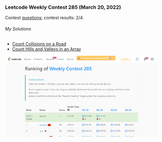 ### Leetcode Weekly Contest 285 (March 20, 2022)
Contest [questions](https://leetcode.com/contest/weekly-contest-285/ 'Link to Contest Questions'); 
contest results: 2/4.

###### My Solutions
* [Count Collisions on a Road](https://github.com/ez2rok/coding-contests/blob/main/week9/leetcode_weekly_285/count_collisions_on_a_road.py)
* [Count Hills and Valleys in an Array](https://github.com/ez2rok/coding-contests/blob/main/week9/leetcode_weekly_285/count_hills_and_valleys_in_an_array.py)

<img src="leetcode_weekly_285.png" alt="Screenshot of my contest results." width="800"/>
